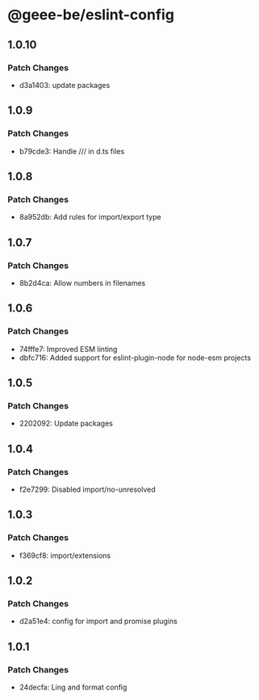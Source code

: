 # @geee-be/eslint-config

## 1.0.10

### Patch Changes

- d3a1403: update packages

## 1.0.9

### Patch Changes

- b79cde3: Handle /// in d.ts files

## 1.0.8

### Patch Changes

- 8a952db: Add rules for import/export type

## 1.0.7

### Patch Changes

- 8b2d4ca: Allow numbers in filenames

## 1.0.6

### Patch Changes

- 74fffe7: Improved ESM linting
- dbfc716: Added support for eslint-plugin-node for node-esm projects

## 1.0.5

### Patch Changes

- 2202092: Update packages

## 1.0.4

### Patch Changes

- f2e7299: Disabled import/no-unresolved

## 1.0.3

### Patch Changes

- f369cf8: import/extensions

## 1.0.2

### Patch Changes

- d2a51e4: config for import and promise plugins

## 1.0.1

### Patch Changes

- 24decfa: Ling and format config
